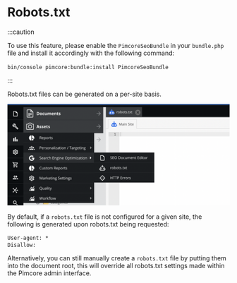 # Robots.txt
:::caution

To use this feature, please enable the `PimcoreSeoBundle` in your `bundle.php` file and install it accordingly with the following command:

`bin/console pimcore:bundle:install PimcoreSeoBundle`

:::

Robots.txt files can be generated on a per-site basis.

![Robots.txt Editor](../img/robots-txt-editor.png)

By default, if a `robots.txt` file is not configured for a given site, the following is generated upon robots.txt being requested:

```
User-agent: *
Disallow:
```

Alternatively, you can still manually create a `robots.txt` file by putting them into the document root, this will 
override all robots.txt settings made within the Pimcore admin interface. 